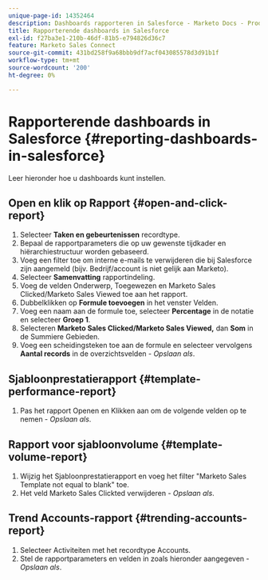 ```yaml
---
unique-page-id: 14352464
description: Dashboards rapporteren in Salesforce - Marketo Docs - Productdocumentatie
title: Rapporterende dashboards in Salesforce
exl-id: f27ba3e1-210b-46df-81b5-e794826d36c7
feature: Marketo Sales Connect
source-git-commit: 431bd258f9a68bbb9df7acf043085578d3d91b1f
workflow-type: tm+mt
source-wordcount: '200'
ht-degree: 0%

---
```


# Rapporterende dashboards in Salesforce {#reporting-dashboards-in-salesforce}

Leer hieronder hoe u dashboards kunt instellen.

## Open en klik op Rapport {#open-and-click-report}

1. Selecteer **Taken en gebeurtenissen** recordtype.
1. Bepaal de rapportparameters die op uw gewenste tijdkader en hiërarchiestructuur worden gebaseerd.
1. Voeg een filter toe om interne e-mails te verwijderen die bij Salesforce zijn aangemeld (bijv. Bedrijf/account is niet gelijk aan Marketo).
1. Selecteer **Samenvatting** rapportindeling.
1. Voeg de velden Onderwerp, Toegewezen en Marketo Sales Clicked/Marketo Sales Viewed toe aan het rapport.
1. Dubbelklikken op **Formule toevoegen** in het venster Velden.
1. Voeg een naam aan de formule toe, selecteer **Percentage** in de notatie en selecteer **Groep 1**.
1. Selecteren **Marketo Sales Clicked/Marketo Sales Viewed,** dan **Som** in de Summiere Gebieden.
1. Voeg een scheidingsteken toe aan de formule en selecteer vervolgens **Aantal records** in de overzichtsvelden - _Opslaan als_.

## Sjabloonprestatierapport {#template-performance-report}

1. Pas het rapport Openen en Klikken aan om de volgende velden op te nemen - _Opslaan als_.

## Rapport voor sjabloonvolume {#template-volume-report}

1. Wijzig het Sjabloonprestatierapport en voeg het filter &quot;Marketo Sales Template not equal to blank&quot; toe.
1. Het veld Marketo Sales Clickted verwijderen - _Opslaan als_.

## Trend Accounts-rapport {#trending-accounts-report}

1. Selecteer Activiteiten met het recordtype Accounts.
1. Stel de rapportparameters en velden in zoals hieronder aangegeven - _Opslaan als_.
